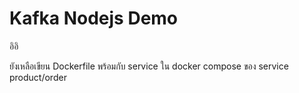 # Kafka Nodejs Demo

อิอิ

ยังเหลือเขียน Dockerfile พร้อมกับ service ใน docker compose ของ service product/order
